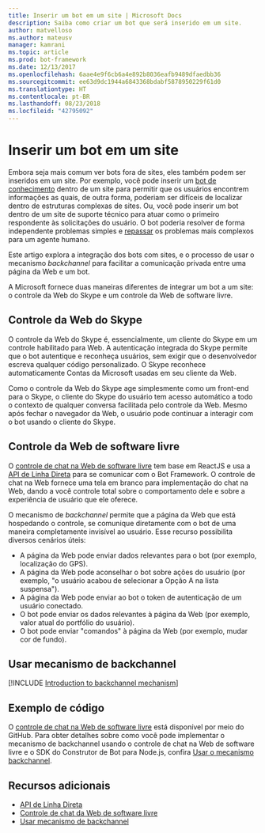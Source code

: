 ```yaml
---
title: Inserir um bot em um site | Microsoft Docs
description: Saiba como criar um bot que será inserido em um site.
author: matvelloso
ms.author: mateusv
manager: kamrani
ms.topic: article
ms.prod: bot-framework
ms.date: 12/13/2017
ms.openlocfilehash: 6aae4e9f6cb6a4e892b8036eafb9489dfaedbb36
ms.sourcegitcommit: ee63d9dc1944a6843368bdabf5878950229f61d0
ms.translationtype: HT
ms.contentlocale: pt-BR
ms.lasthandoff: 08/23/2018
ms.locfileid: "42795092"
---
```

# <a name="embed-a-bot-in-a-website"></a>Inserir um bot em um site

Embora seja mais comum ver bots fora de sites, eles também podem ser inseridos em um site. Por exemplo, você pode inserir um [bot de conhecimento](~/bot-service-design-pattern-knowledge-base.md) dentro de um site para permitir que os usuários encontrem informações as quais, de outra forma, poderiam ser difíceis de localizar dentro de estruturas complexas de sites. Ou, você pode inserir um bot dentro de um site de suporte técnico para atuar como o primeiro respondente às solicitações do usuário. O bot poderia resolver de forma independente problemas simples e [repassar](~/bot-service-design-pattern-handoff-human.md) os problemas mais complexos para um agente humano. 

Este artigo explora a integração dos bots com sites, e o processo de usar o mecanismo *backchannel* para facilitar a comunicação privada entre uma página da Web e um bot. 

A Microsoft fornece duas maneiras diferentes de integrar um bot a um site: o controle da Web do Skype e um controle da Web de software livre.

## <a name="skype-web-control"></a>Controle da Web do Skype

O controle da Web do Skype é, essencialmente, um cliente do Skype em um controle habilitado para Web. A autenticação integrada do Skype permite que o bot autentique e reconheça usuários, sem exigir que o desenvolvedor escreva qualquer código personalizado. O Skype reconhece automaticamente Contas da Microsoft usadas em seu cliente da Web. 

Como o controle da Web do Skype age simplesmente como um front-end para o Skype, o cliente do Skype do usuário tem acesso automático a todo o contexto de qualquer conversa facilitada pelo controle da Web. Mesmo após fechar o navegador da Web, o usuário pode continuar a interagir com o bot usando o cliente do Skype. 

## <a name="open-source-web-control"></a>Controle da Web de software livre

O <a href="https://github.com/Microsoft/BotFramework-WebChat" target="_blank">controle de chat na Web de software livre</a> tem base em ReactJS e usa a [API de Linha Direta][directLineAPI] para se comunicar com o Bot Framework. O controle de chat na Web fornece uma tela em branco para implementação do chat na Web, dando a você controle total sobre o comportamento dele e sobre a experiência de usuário que ele oferece. 

O mecanismo de *backchannel* permite que a página da Web que está hospedando o controle, se comunique diretamente com o bot de uma maneira completamente invisível ao usuário. Esse recurso possibilita diversos cenários úteis: 

- A página da Web pode enviar dados relevantes para o bot (por exemplo, localização do GPS).
- A página da Web pode aconselhar o bot sobre ações do usuário (por exemplo, "o usuário acabou de selecionar a Opção A na lista suspensa").
- A página da Web pode enviar ao bot o token de autenticação de um usuário conectado.
- O bot pode enviar os dados relevantes à página da Web (por exemplo, valor atual do portfólio do usuário).
- O bot pode enviar "comandos" à página da Web (por exemplo, mudar cor de fundo).

## <a name="using-the-backchannel-mechanism"></a>Usar mecanismo de backchannel

[!INCLUDE [Introduction to backchannel mechanism](~/includes/snippet-backchannel.md)]

## <a name="sample-code"></a>Exemplo de código

O <a href="https://github.com/Microsoft/BotFramework-WebChat" target="_blank">controle de chat na Web de software livre</a> está disponível por meio do GitHub. Para obter detalhes sobre como você pode implementar o mecanismo de backchannel usando o controle de chat na Web de software livre e o SDK do Construtor de Bot para Node.js, confira [Usar o mecanismo backchannel](~/nodejs/bot-builder-nodejs-backchannel.md).

## <a name="additional-resources"></a>Recursos adicionais

- [API de Linha Direta][directLineAPI]
- [Controle de chat da Web de software livre](https://github.com/Microsoft/BotFramework-WebChat)
- [Usar mecanismo de backchannel](~/nodejs/bot-builder-nodejs-backchannel.md)

[directLineAPI]: https://docs.botframework.com/en-us/restapi/directline3/#navtitle
